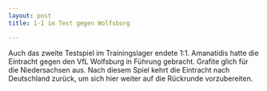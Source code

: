 ```yaml
---
layout: post
title: 1-1 im Test gegen Wolfsburg

---
```


Auch das zweite Testspiel im Trainingslager endete 1:1. Amanatidis hatte die Eintracht gegen den VfL Wolfsburg in Führung gebracht. Grafite glich für die Niedersachsen aus. Nach diesem Spiel kehrt die Eintracht nach Deutschland zurück, um sich hier weiter auf die Rückrunde vorzubereiten.


